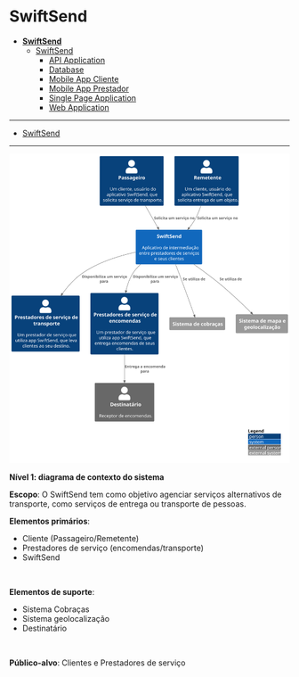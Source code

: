 # SwiftSend

* [**SwiftSend**](README.md)
  * [SwiftSend](SwiftSend/README.md)
    * [API Application](SwiftSend/API%20Application/README.md)
    * [Database](SwiftSend/Database/README.md)
    * [Mobile App Cliente](SwiftSend/Mobile%20App%20Cliente/README.md)
    * [Mobile App Prestador](SwiftSend/Mobile%20App%20Prestador/README.md)
    * [Single Page Application](SwiftSend/Single%20Page%20Application/README.md)
    * [Web Application](SwiftSend/Web%20Application/README.md)

---

- [SwiftSend](SwiftSend/README.md)

---

![diagram](context.svg)

**Nível 1: diagrama de contexto do sistema**

**Escopo**: O SwiftSend tem como objetivo agenciar serviços alternativos de transporte, como serviços de entrega ou transporte de pessoas.

**Elementos primários**: 
* Cliente (Passageiro/Remetente)
* Prestadores de serviço (encomendas/transporte)
* SwiftSend
<br>

**Elementos de suporte**: 
* Sistema Cobraças
* Sistema geolocalização
* Destinatário
<br>

**Público-alvo**: Clientes e Prestadores de serviço